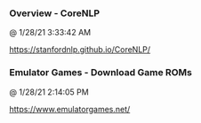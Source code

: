 ﻿

### Overview - CoreNLP
@ 1/28/21 3:33:42 AM

https://stanfordnlp.github.io/CoreNLP/



### Emulator Games - Download Game ROMs
@ 1/28/21 2:14:05 PM

https://www.emulatorgames.net/

